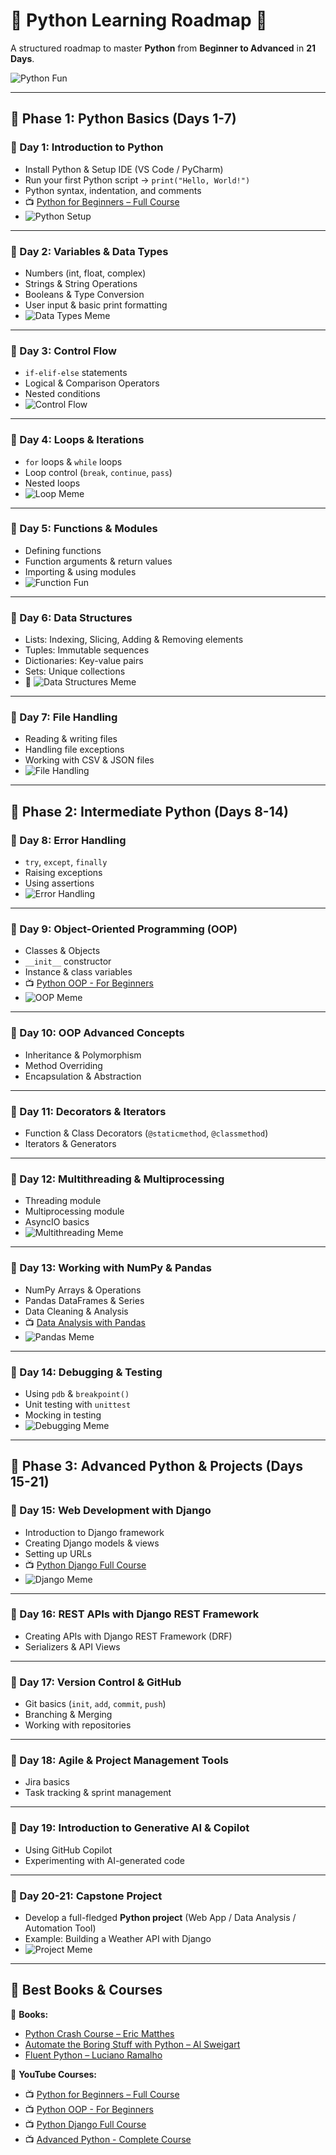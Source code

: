 # 🐍 Python Learning Roadmap 🚀  

A structured roadmap to master **Python** from **Beginner to Advanced** in **21 Days**.  

![Python Fun](https://media.giphy.com/media/KAq5w47R9rmTuvWOWa/giphy.gif)  

---

## 📅 Phase 1: Python Basics (Days 1-7)  

### 📌 Day 1: Introduction to Python  
- Install Python & Setup IDE (VS Code / PyCharm)  
- Run your first Python script → `print("Hello, World!")`  
- Python syntax, indentation, and comments  
- 📺 [Python for Beginners – Full Course](https://www.youtube.com/watch?v=eWRfhZUzrAc)  
- ![Python Setup](https://imgs.xkcd.com/comics/python.png)  

---

### 📌 Day 2: Variables & Data Types  
- Numbers (int, float, complex)  
- Strings & String Operations  
- Booleans & Type Conversion  
- User input & basic print formatting  
- ![Data Types Meme](https://i.redd.it/7ujp9hpo4zv41.jpg)  

---

### 📌 Day 3: Control Flow  
- `if-elif-else` statements  
- Logical & Comparison Operators  
- Nested conditions  
- ![Control Flow](https://miro.medium.com/v2/resize:fit:1400/1*fN7apRkKTIYTgH6JrxEqMA.png)  

---

### 📌 Day 4: Loops & Iterations  
- `for` loops & `while` loops  
- Loop control (`break`, `continue`, `pass`)  
- Nested loops  
- ![Loop Meme](https://i.imgur.com/O1w6hM4.gif)  

---

### 📌 Day 5: Functions & Modules  
- Defining functions  
- Function arguments & return values  
- Importing & using modules  
- ![Function Fun](https://pbs.twimg.com/media/EVjO4xcU0AAekvN.jpg)  

---

### 📌 Day 6: Data Structures  
- Lists: Indexing, Slicing, Adding & Removing elements  
- Tuples: Immutable sequences  
- Dictionaries: Key-value pairs  
- Sets: Unique collections  
- 📸 ![Data Structures Meme](https://i.redd.it/y1y7rgp2ocb81.jpg)  

---

### 📌 Day 7: File Handling  
- Reading & writing files  
- Handling file exceptions  
- Working with CSV & JSON files  
- ![File Handling](https://media.giphy.com/media/26BRzozg4TCBXv6QU/giphy.gif)  

---

## 📅 Phase 2: Intermediate Python (Days 8-14)  

### 📌 Day 8: Error Handling  
- `try`, `except`, `finally`  
- Raising exceptions  
- Using assertions  
- ![Error Handling](https://imgs.xkcd.com/comics/exploits_of_a_mom.png)  

---

### 📌 Day 9: Object-Oriented Programming (OOP)  
- Classes & Objects  
- `__init__` constructor  
- Instance & class variables  
- 📺 [Python OOP - For Beginners](https://www.youtube.com/watch?v=JeznW_7DlB0)  
- ![OOP Meme](https://i.redd.it/ktqgnkvpylo41.jpg)  

---

### 📌 Day 10: OOP Advanced Concepts  
- Inheritance & Polymorphism  
- Method Overriding  
- Encapsulation & Abstraction  

---

### 📌 Day 11: Decorators & Iterators  
- Function & Class Decorators (`@staticmethod`, `@classmethod`)  
- Iterators & Generators  

---

### 📌 Day 12: Multithreading & Multiprocessing  
- Threading module  
- Multiprocessing module  
- AsyncIO basics  
- ![Multithreading Meme](https://miro.medium.com/max/1400/1*xnRlBUBdnJdoacZtpkwAeQ.gif)  

---

### 📌 Day 13: Working with NumPy & Pandas  
- NumPy Arrays & Operations  
- Pandas DataFrames & Series  
- Data Cleaning & Analysis  
- 📺 [Data Analysis with Pandas](https://www.youtube.com/watch?v=vmEHCJofslg)  
- ![Pandas Meme](https://i.redd.it/v0n6wdbhzva21.jpg)  

---

### 📌 Day 14: Debugging & Testing  
- Using `pdb` & `breakpoint()`  
- Unit testing with `unittest`  
- Mocking in testing  
- ![Debugging Meme](https://miro.medium.com/max/1400/1*dsr7lmuCpz5QDTJzyKkzSA.png)  

---

## 📅 Phase 3: Advanced Python & Projects (Days 15-21)  

### 📌 Day 15: Web Development with Django  
- Introduction to Django framework  
- Creating Django models & views  
- Setting up URLs  
- 📺 [Python Django Full Course](https://www.youtube.com/watch?v=Rp5vd34d-z4)  
- ![Django Meme](https://i.redd.it/gzzyfqjy7iy41.jpg)  

---

### 📌 Day 16: REST APIs with Django REST Framework  
- Creating APIs with Django REST Framework (DRF)  
- Serializers & API Views  

---

### 📌 Day 17: Version Control & GitHub  
- Git basics (`init`, `add`, `commit`, `push`)  
- Branching & Merging  
- Working with repositories  

---

### 📌 Day 18: Agile & Project Management Tools  
- Jira basics  
- Task tracking & sprint management  

---

### 📌 Day 19: Introduction to Generative AI & Copilot  
- Using GitHub Copilot  
- Experimenting with AI-generated code  

---

### 📌 Day 20-21: Capstone Project  
- Develop a full-fledged **Python project** (Web App / Data Analysis / Automation Tool)  
- Example: Building a Weather API with Django  
- ![Project Meme](https://media.giphy.com/media/13HgwGsXF0aiGY/giphy.gif)  

---

## 🎯 Best Books & Courses  

📖 **Books:**  
- [Python Crash Course – Eric Matthes](https://nostarch.com/pythoncrashcourse2e)  
- [Automate the Boring Stuff with Python – Al Sweigart](https://automatetheboringstuff.com/)  
- [Fluent Python – Luciano Ramalho](https://www.oreilly.com/library/view/fluent-python-2nd/9781492056348/)  

🎥 **YouTube Courses:**  
- 📺 [Python for Beginners – Full Course](https://www.youtube.com/watch?v=eWRfhZUzrAc)  
- 📺 [Python OOP - For Beginners](https://www.youtube.com/watch?v=JeznW_7DlB0)  
- 📺 [Python Django Full Course](https://www.youtube.com/watch?v=Rp5vd34d-z4)  
- 📺 [Advanced Python - Complete Course](https://www.youtube.com/watch?v=7lmCu8wz8ro)  
